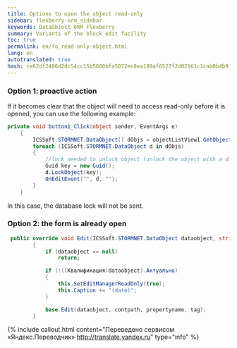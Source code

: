 ```yaml
--- 
title: Options to open the object read-only 
sidebar: flexberry-orm_sidebar 
keywords: DataObject ORM Flexberry 
summary: Variants of the block edit facility 
toc: true 
permalink: en/fo_read-only-object.html 
lang: en 
autotranslated: true 
hash: ce62df2406d2dc54cc15b5600bfa5072ec8ea189af6527f2d02161c1cab0b4b9 
--- 
```


### Option 1: proactive action 

If it becomes clear that the object will need to access read-only before it is opened, you can use the following example: 

```csharp
private void button1_Click(object sender, EventArgs e)
    { 
        ICSSoft.STORMNET.DataObject[] dObjs = objectListView1.GetObjectsByMarks();
        foreach (ICSSoft.STORMNET.DataObject d in dObjs)
        {
            //lock needed to unlock object (unlock the object with a different key will be impossible). 
            Guid key = new Guid();
            d.LockObject(key);
            OnEditEvent("", d, "");
        }
    }
``` 

In this case, the database lock will not be sent. 

### Option 2: the form is already open 

```csharp
 public override void Edit(ICSSoft.STORMNET.DataObject dataobject, string contpath, string propertyname, object tag)
        {
            if (dataobject == null)
                return;

            if (!((Квалификация)dataobject).Актуально)
            {
                this.SetEditManagerReadOnly(true);
                this.Caption += "(date)";
            }

            base.Edit(dataobject, contpath, propertyname, tag);
        }
```


{% include callout.html content="Переведено сервисом «Яндекс.Переводчик» <http://translate.yandex.ru>" type="info" %}